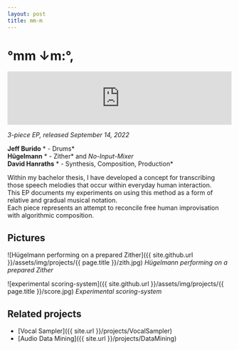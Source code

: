 ```yaml
---
layout: post
title: mm-m
---
```


# °mm ↓m​:​°​,

<iframe 
    style="border: 0; width: 100%; height: 120px;" 
    src="https://bandcamp.com/EmbeddedPlayer/album=1766777824/size=large/bgcol=ffffff/linkcol=0687f5/tracklist=false/artwork=small/transparent=true/" 
    seamless
    ><a href="https://davidhanraths.bandcamp.com/album/mm-m">°mm ↓m:°, by David Hanraths</a>
</iframe>

*3-piece EP, released September 14, 2022*  

**Jeff Burido** 	* - Drums*  
**Hügelmann** 		* - Zither* and *No-Input-Mixer*  
**David Hanraths**  	* - Synthesis, Composition, Production*  

Within my bachelor thesis, I have developed a concept for transcribing those speech melodies that occur within everyday human interaction.  
This EP documents my experiments on using this method as a form of relative and gradual musical notation.  
Each piece represents an attempt to reconcile free human improvisation with algorithmic composition.  

## Pictures 


![Hügelmann performing on a prepared Zither]({{ site.github.url }}/assets/img/projects/{{ page.title }}/zith.jpg)
*Hügelmann performing on a prepared Zither*

![experimental scoring-system]({{ site.github.url }}/assets/img/projects/{{ page.title }}/score.jpg)
*Experimental scoring-system*

## Related projects 
- [Vocal Sampler]({{ site.url }}/projects/VocalSampler)
- [Audio Data Mining]({{ site.url }}/projects/DataMining)
